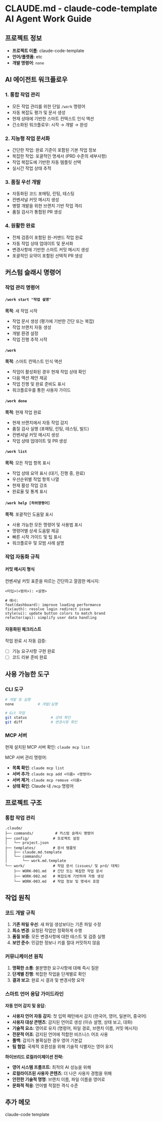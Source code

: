 # CLAUDE.md - claude-code-template AI Agent Work Guide

<!--
SYSTEM INSTRUCTION: This template generates user-facing content in the user's detected language.
LANGUAGE DETECTION: Analyze user input patterns to detect preferred language (Korean, English, Japanese, Chinese).
USER CONTENT LOCALIZATION: All user-facing text (descriptions, messages, prompts) should be generated in user's language.
TECHNICAL ELEMENTS: Keep technical commands, file paths, and code elements in English for consistency.
TONE: Use professional, business-appropriate tone suitable for the detected language.
-->

## 프로젝트 정보
- **프로젝트 이름**: claude-code-template
- **언어/플랫폼**: etc
- **개발 명령어**: `none`

## AI 에이전트 워크플로우

### 1. 통합 작업 관리
- 모든 작업 관리를 위한 단일 `/work` 명령어
- 자동 복잡도 평가 및 문서 생성
- 현재 상태에 기반한 스마트 컨텍스트 인식 액션
- 간소화된 워크플로우: 시작 → 개발 → 완성

### 2. 지능형 작업 문서화
- 간단한 작업: 완료 기준이 포함된 기본 작업 정보
- 복잡한 작업: 포괄적인 명세서 (PRD 수준의 세부사항)
- 작업 복잡도에 기반한 자동 템플릿 선택
- 실시간 작업 상태 추적

### 3. 품질 우선 개발
- 자동화된 코드 포매팅, 린팅, 테스팅
- 컨벤셔널 커밋 메시지 생성
- 병렬 개발을 위한 브랜치 기반 작업 격리
- 품질 검사가 통합된 PR 생성

### 4. 원활한 완료
- 전체 검증이 포함된 원-커맨드 작업 완료
- 자동 작업 상태 업데이트 및 문서화
- 변경사항에 기반한 스마트 커밋 메시지 생성
- 포괄적인 요약이 포함된 선택적 PR 생성

## 커스텀 슬래시 명령어

### 작업 관리 명령어

#### `/work start "작업 설명"`
**목적**: 새 작업 시작
- 작업 문서 생성 (평가에 기반한 간단 또는 복잡)
- 작업 브랜치 자동 생성
- 개발 환경 설정
- 작업 진행 추적 시작

#### `/work`
**목적**: 스마트 컨텍스트 인식 액션
- 작업이 활성화된 경우 현재 작업 상태 확인
- 다음 액션 제안 제공
- 작업 진행 및 완료 준비도 표시
- 워크플로우를 통한 사용자 가이드

#### `/work done`
**목적**: 현재 작업 완료
- 현재 브랜치에서 자동 작업 감지
- 품질 검사 실행 (포매팅, 린팅, 테스팅, 빌드)
- 컨벤셔널 커밋 메시지 생성
- 작업 상태 업데이트 및 PR 생성

#### `/work list`
**목적**: 모든 작업 항목 표시
- 작업 상태 요약 표시 (대기, 진행 중, 완료)
- 우선순위별 작업 항목 나열
- 현재 활성 작업 강조
- 완료율 및 통계 표시

#### `/work help [하위명령어]`
**목적**: 포괄적인 도움말 표시
- 사용 가능한 모든 명령어 및 사용법 표시
- 명령어별 상세 도움말 제공
- 빠른 시작 가이드 및 팁 표시
- 워크플로우 및 모범 사례 설명

### 작업 자동화 규칙

#### 커밋 메시지 형식
컨벤셔널 커밋 표준을 따르는 간단하고 깔끔한 메시지:
```
<타입>(<범위>): <설명>

# 예시:
feat(dashboard): improve loading performance
fix(auth): resolve login redirect issue
style(ui): update button colors to match brand
refactor(api): simplify user data handling
```

#### 자동화된 체크리스트
작업 완료 시 자동 검증:
- [ ] 기능 요구사항 구현 완료
- [ ] 코드 리뷰 준비 완료

## 사용 가능한 도구

### CLI 도구
```bash
# 개발 및 실행
none           # 개발/실행

# Git 작업
git status           # 상태 확인
git diff             # 변경사항 확인
```

### MCP 서버
현재 설치된 MCP 서버 확인: `claude mcp list`

MCP 서버 관리 명령어:
- **목록 확인**: `claude mcp list`
- **서버 추가**: `claude mcp add <이름> <명령어>`
- **서버 제거**: `claude mcp remove <이름>`
- **상태 확인**: Claude 내 `/mcp` 명령어

## 프로젝트 구조

### 통합 작업 관리
```
.claude/
├── commands/          # 커스텀 슬래시 명령어
├── config/           # 프로젝트 설정
│   └── project.json
├── templates/        # 문서 템플릿
│   ├── claude.md.template
│   └── commands/
│       └── work.md.template
└── work/             # 작업 문서 (issues/ 및 prd/ 대체)
    ├── WORK-001.md   # 간단 또는 복잡한 작업 문서
    ├── WORK-002.md   # 복잡도에 기반하여 자동 생성
    └── WORK-003.md   # 작업 정보 및 명세서 포함
```

## 작업 원칙

### 코드 개발 규칙
1. **기존 파일 우선**: 새 파일 생성보다는 기존 파일 수정
2. **최소 변경**: 요청된 작업만 정확하게 수행
3. **품질 보증**: 모든 변경사항에 대한 테스트 및 검증 실행
4. **보안 준수**: 민감한 정보나 키를 절대 커밋하지 않음

### 커뮤니케이션 원칙
1. **명확한 소통**: 불분명한 요구사항에 대해 즉시 질문
2. **단계별 진행**: 복잡한 작업을 단계별로 확인
3. **결과 보고**: 완료 시 결과 및 변경사항 요약

### 스마트 언어 응답 가이드라인

**자동 언어 감지 및 응답:**
- **사용자 언어 자동 감지**: 첫 입력 패턴에서 감지 (한국어, 영어, 일본어, 중국어)
- **사용자 대상 콘텐츠**: 감지된 언어로 생성 (이슈 설명, 상태 보고, 대화)
- **기술적 요소**: 영어로 유지 (명령어, 파일 경로, 브랜치 이름, 커밋 메시지)
- **전문적 어조**: 감지된 언어에 적합한 비즈니스 어조 사용
- **폴백**: 감지가 불확실한 경우 영어 기본값
- **팀 협업**: 국제적 호환성을 위해 기술적 식별자는 영어 유지

**하이브리드 로컬라이제이션 전략:**
- **영어 시스템 프롬프트**: 최적의 AI 성능을 위해
- **로컬라이즈된 사용자 콘텐츠**: 더 나은 사용자 경험을 위해
- **안전한 기술적 명명**: 브랜치 이름, 파일 이름을 영어로
- **문화적 적응**: 언어별 적절한 격식 수준

## 추가 메모
claude-code template